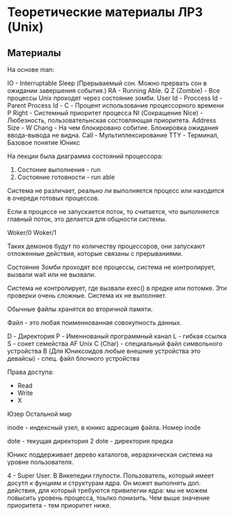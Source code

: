 # Теоретические материалы ЛР3 (Unix)

## Материалы 
На основе man:

IO - Interruptable Sleep (Прерываемый сон. Можно прервать сон в ожидании завершения события.)
RA - Running Able.
Q
Z (Zombie) - Все процессы Unix проходят через состояние зомби.
User Id - 
Proccess Id -
Parent Process Id - 
C - Процент использование процессорного времени
P Right - Системный приоритет процесса
NI (Сокращение Nice) - Любезность, пользовательнская состовляющая приоритета.
Address Size - 
W Chang - На чем блокировано собитие. Блокировка ожидания ввода-вывода не видна.
Call - Мультиплексирование
TTY - Терминал, Базовое понятие Юникс

На лекции была диаграмма состояний процессора:
1. Состоние выполнения - run
2. Состояние готовности - run able

Система не различает, реально ли выполняется процесс или находится в очереди готовых процессов. 

Если в процессе не запускается поток, то считается, что выполняется главный поток, это делается для общности системы.

Woker/0
Woker/1

Таких демонов будут по количеству процессоров, они запускают отложенные действия, которые связаны с прерываниями.

Состояние Зомби проходят все процессы, система не контролирует, вызвали wait или не вызвали.

Система не контролирует, где вызвали exec() в предке или потомке. Эти проверки очень сложные. Система их не выполняет.

Обычные файлы хранятся во вторичной памяти.

Файл - это любая поименнованная совокупность данных.

D - Директория
P - Именнованый программный канал
L - гибкая ссылка
S - сокет семейства AF Unix
С (Char) - специальный файл символьного устройства
B (Для Юниксоидов любые внешние устройства это девайсы) - спец. файл блочного устройства

Права доступа:
- Read
- Write
- X

Юзер
Остальной мир

inode - индексный узел, в юникс адресация файла. Номер inode 

dote - текущая директория
2 dote - директория предка

Юникс поддерживает дерево каталогов, иерархическая система на уровне пользователя.

4 - Super User. В Викепедии глупости. Пользователь, который имеет досутп к фунциям и структурам ядра. Он может выполнять доп. действия, для который требуются привилегии ядра: мы не можем повысить уровень процесса, тоьлко понизить. Чем выше значение приоритета - тем приоритет ниже.

